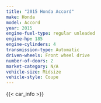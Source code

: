 ```yaml
---
title: "2015 Honda Accord"
make: Honda
model: Accord
year: 2015
engine-fuel-type: regular unleaded
engine-hp: 185
engine-cylinders: 4
transmission-type: Automatic
driven-wheels: Front wheel drive
number-of-doors: 2
market-category: N/A
vehicle-size: Midsize
vehicle-style: Coupe
---
```


{{< car_info >}}
